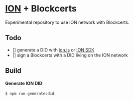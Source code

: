 # [ION](https://techcommunity.microsoft.com/t5/identity-standards-blog/ion-we-have-liftoff/ba-p/1441555) + Blockcerts

Experimental repository to use ION network with Blockcerts.

## Todo
- [] generate a DID with [ion.js](https://github.com/decentralized-identity/ion-tools) or [ION SDK](https://github.com/decentralized-identity/ion-sdk)
- [] sign a Blockcerts with a DID living on the ION network

## Build

#### Generate ION DID
```
$ npm run generate:did
```

